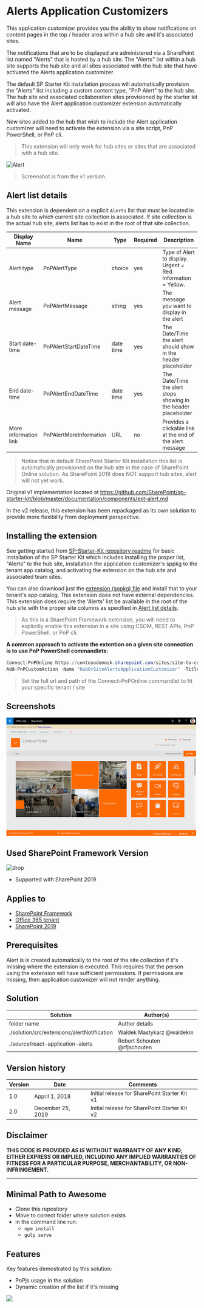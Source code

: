 # Alerts Application Customizers

This application customizer provides you the ability to show notifications on content pages in the top / header area within a hub site and it's associated sites.

The notifications that are to be displayed are administered via a SharePoint list named "Alerts" that is hosted by a hub site. The "Alerts" list within a hub site supports the hub site and all sites associated with the hub site that have activated the Alerts application customizer.

The default SP Starter Kit installation process will automatically provision the "Alerts" list including a custom content type, "PnP Alert" to the hub site. The hub site and associated collaboration sites provisioned by the starter kit will also have the Alert application customizer extension automatically activated.

New sites added to the hub that wish to include the Alert application customizer will need to activate the extension via a site script, PnP PowerShell, or PnP cli.

> This extension will only work for hub sites or sites that are associated with a hub site.

![Alert](../../assets/images/components/ext-alert.gif)

> Screenshot is from the v1 version.


## Alert list details

This extension is dependent on a explicit `Alerts` list that must be located in a hub site to which current site collection is associated. If site collection is the actual hub site, alerts list has to exist in the root of that site collection.

| Display Name | Name | Type | Required | Description |
| ---- | ---- | ---- | ---- | ---- |
| Alert type | PnPAlertType | choice | yes | Type of Alert to display. Urgent = Red. Information = Yellow. |
| Alert message | PnPAlertMessage | string | yes | The message you want to display in the alert |
| Start date-time | PnPAlertStartDateTime | date time | yes | The Date/Time the alert should show in the header placeholder |
| End date-time | PnPAlertEndDateTime | date time | yes | The Date/Time the alert stops showing in the header placeholder |
| More information link | PnPAlertMoreInformation | URL | no | Provides a clickable link at the end of the alert message |

> Notice that in default SharePoint Starter Kit installation this list is automatically provisioned on the hub site in the case of SharePoint Online solution. As SharePoint 2019 does NOT support hub sites, alert will not yet work.

Original v1 implementation located at https://github.com/SharePoint/sp-starter-kit/blob/master/documentation/components/ext-alert.md

In the v2 release, this extension has been repackaged as its own solution to provide more flexibility from deployment perspective.


## Installing the extension

See getting started from [SP-Starter-Kit repository readme](https://github.com/pnp/sp-starter-kit) for basic installation of the SP Starter Kit which includes installing the proper list, "Alerts" to the hub site, installation the application customizer's sppkg to the tenant app catalog, and activating the extension on the hub site and associated team sites.

You can also download just the [extension (sppkg) file](./sharepoint/solution/react-application-alerts.sppkg) and install that to your tenant's app catalog. This extension does not have external dependencies. This extension does require the 'Alerts' list be available in the root of the hub site with the proper site columns as specified in [Alert list details](#Alert-list-details).

> As this is a SharePoint Framework extension, you will need to explicitly enable this extension in a site using CSOM, REST APIs, PnP PowerShell, or PnP cli.

**A common approach to activate the extention on a given site connection is to use PnP PowerShell commandlets:**

  ```powershell
  Connect-PnPOnline https://contosodemosk.sharepoint.com/sites/site-to-configure
  Add-PnPCustomAction -Name "HubOrSiteAlertsApplicationCustomizer" -Title "HubOrSiteAlertsApplicationCustomizer" -ClientSideComponentId 29df5d8b-1d9b-4d32-971c-d66162396ed3 -Location "ClientSideExtension.ApplicationCustomizer" -ClientSideComponentProperties "{}" -Scope Site
  ```

> Set the full url and path of the Connect-PnPOnline commandlet to fit your specific tenant / site


## Screenshots

![Alert](../../assets/images/components/ext-alert.png)


## Used SharePoint Framework Version

![drop](https://img.shields.io/badge/version-1.4-green.svg)

* Supported with SharePoint 2019

## Applies to

* [SharePoint Framework](https:/dev.office.com/sharepoint)
* [Office 365 tenant](https://dev.office.com/sharepoint/docs/spfx/set-up-your-development-environment)
* [SharePoint 2019](https://docs.microsoft.com/en-us/sharepoint/dev/general-development/sharepoint-2019-development-platform)

## Prerequisites

Alert is is created automatically to the root of the site collection if it's missing where the extension is executed. This requires that the person using the extension will have sufficient permissions. If permissions are missing, then application customizer will not render anything.

## Solution

Solution|Author(s)
--------|---------
folder name | Author details
./solution/src/extensions/alertNotification | Waldek Mastykarz @waldekm
./source/react-application-alerts | Robert Schouten @rfjschouten

## Version history

Version|Date|Comments
-------|----|--------
1.0|Appril 1, 2018|Initial release for SharePoint Starter Kit v1
2.0|December 25, 2019|Initial release for SharePoint Starter Kit v2

## Disclaimer

**THIS CODE IS PROVIDED *AS IS* WITHOUT WARRANTY OF ANY KIND, EITHER EXPRESS OR IMPLIED, INCLUDING ANY IMPLIED WARRANTIES OF FITNESS FOR A PARTICULAR PURPOSE, MERCHANTABILITY, OR NON-INFRINGEMENT.**

---

## Minimal Path to Awesome

* Clone this repository
* Move to correct folder where solution exists
* in the command line run:
  * `npm install`
  * `gulp serve`

## Features

Key features demostrated by this solution:

* PnPjs usage in the solution
* Dynamic creation of the list if it's missing

<img src="https://telemetry.sharepointpnp.com/sp-starter-kit/source/react-application-alerts" />
